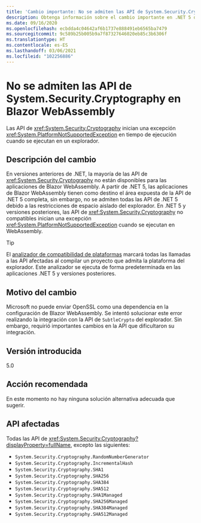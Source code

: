 ```yaml
---
title: 'Cambio importante: No se admiten las API de System.Security.Cryptography en Blazor WebAssembly'
description: Obtenga información sobre el cambio importante en .NET 5 donde las API de criptografía inician una excepción cuando se ejecutan en un explorador.
ms.date: 09/16/2020
ms.openlocfilehash: ecbdda4c04642af6b1737e888491eb6565ba7479
ms.sourcegitcommit: 9c589b25b005b9a7f87327646020eb85c3b6306f
ms.translationtype: HT
ms.contentlocale: es-ES
ms.lasthandoff: 03/06/2021
ms.locfileid: "102256886"
---
```

# <a name="systemsecuritycryptography-apis-not-supported-on-blazor-webassembly"></a>No se admiten las API de System.Security.Cryptography en Blazor WebAssembly

Las API de <xref:System.Security.Cryptography> inician una excepción <xref:System.PlatformNotSupportedException> en tiempo de ejecución cuando se ejecutan en un explorador.

## <a name="change-description"></a>Descripción del cambio

En versiones anteriores de .NET, la mayoría de las API de <xref:System.Security.Cryptography> no están disponibles para las aplicaciones de Blazor WebAssembly. A partir de .NET 5, las aplicaciones de Blazor WebAssembly tienen como destino el área expuesta de la API de .NET 5 completa, sin embargo, no se admiten todas las API de .NET 5 debido a las restricciones de espacio aislado del explorador. En .NET 5 y versiones posteriores, las API de <xref:System.Security.Cryptography> no compatibles inician una excepción <xref:System.PlatformNotSupportedException> cuando se ejecutan en WebAssembly.

> [!TIP]
> El [analizador de compatibilidad de plataformas](../../code-analysis/5.0/ca1416-platform-compatibility-analyzer.md) marcará todas las llamadas a las API afectadas al compilar un proyecto que admita la plataforma del explorador. Este analizador se ejecuta de forma predeterminada en las aplicaciones .NET 5 y versiones posteriores.

## <a name="reason-for-change"></a>Motivo del cambio

Microsoft no puede enviar OpenSSL como una dependencia en la configuración de Blazor WebAssembly. Se intentó solucionar este error realizando la integración con la API de `SubtleCrypto` del explorador. Sin embargo, requirió importantes cambios en la API que dificultaron su integración.

## <a name="version-introduced"></a>Versión introducida

5.0

## <a name="recommended-action"></a>Acción recomendada

En este momento no hay ninguna solución alternativa adecuada que sugerir.

## <a name="affected-apis"></a>API afectadas

Todas las API de <xref:System.Security.Cryptography?displayProperty=fullName>, excepto las siguientes:

- `System.Security.Cryptography.RandomNumberGenerator`
- `System.Security.Cryptography.IncrementalHash`
- `System.Security.Cryptography.SHA1`
- `System.Security.Cryptography.SHA256`
- `System.Security.Cryptography.SHA384`
- `System.Security.Cryptography.SHA512`
- `System.Security.Cryptography.SHA1Managed`
- `System.Security.Cryptography.SHA256Managed`
- `System.Security.Cryptography.SHA384Managed`
- `System.Security.Cryptography.SHA512Managed`

<!--

### Affected APIs

- `T:System.Security.Cryptography`

### Category

- ASP.NET Core
- Cryptography

-->
